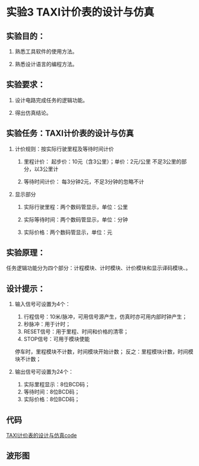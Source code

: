# 实验3  TAXI计价表的设计与仿真

## 实验目的：

1. 熟悉工具软件的使用方法。

2. 熟悉设计语言的编程方法。

## 实验要求：

1. 设计电路完成任务的逻辑功能。

2. 得出仿真结论。

## 实验任务：TAXI计价表的设计与仿真

1. 计价规则：按实际行驶里程及等待时间计价

	1. 里程计价：
   			起步价：10元（含3公里）；单价：2元/公里
			不足3公里的部分，以3公里计
			
	2. 等待时间计价：
			每3分钟2元，不足3分钟的忽略不计
			
2. 显示部分

	1. 实际行驶里程：两个数码管显示，单位：公里
	
	2. 实际等待时间：两个数码管显示，单位：分钟
	
	3. 实际价格：两个数码管显示，单位：元
	
## 实验原理：
任务逻辑功能分为四个部分：计程模块、计时模块、计价模块和显示译码模块、。

## 设计提示：

1. 输入信号可设置为4个：

	1. 行程信号：10米/脉冲，可用信号源产生，仿真时亦可用内部时钟产生；
	2. 秒脉冲：用于计时；
	3. RESET信号：用于里程、时间和价格的清零；
	4. STOP信号：可用于模块使能
	
	停车时，里程模块不计数，时间模块开始计数；
	反之：里程模块计数，时间模块不计数；
	
2. 输出信号可设置为24个：

	1. 实际里程显示：8位BCD码；
	2. 等待时间：8位BCD码；
	3. 实际价格：8位BCD码；

## 代码

[TAXI计价表的设计与仿真code](https://github.com/ashuihui/Fpga_study/blob/master/CODE/taxi.v)

## 波形图
